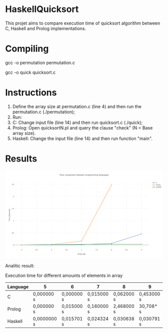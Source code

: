 # HaskellQuicksort
This projet aims to compare execution time of quicksort algorithm between C, Haskell and Prolog implementations.

# Compiling
gcc -o permutation permutation.c

gcc -o quick quicksort.c

# Instructions
1.  Define the array size at permutation.c (line 4) and then run the permutation.c (./permutation);
2.  Run:
  1. C: Change input file (line 14) and then run quicksort.c (./quick);
  2. Prolog: Open quicksortN.pl and query the clause "check" (N = Base array size).
  3. Haskell: Change the input file (line 14) and then run function "main".

# Results
![plot](newplot.png)

Analitic result:

Execution time for different amounts of elements in array

| Language | 5 | 6 | 7 | 8 | 9 |
|-----------|-----------|-----------|-----------|-----------|-----------|
|C	| 0,000000 s	| 0,000000 s	| 0,015000 s	| 0,062000 s |	0,453000 s|
|Prolog	| 0,000000 s |	0,015000 s |	0,160000 s |	2,468000 s |	30,708* s|
|Haskell	| 0,0000000 s	| 0,015701 s |	0,024324 s	| 0,030638 s	| 0,030791 s|

  
